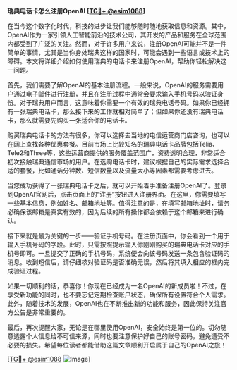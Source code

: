 **瑞典电话卡怎么注册OpenAI [[TG💪+ @esim1088](https://t.me/s/esim1088)]**

在当今这个数字化时代，科技的进步让我们能够随时随地获取信息和资源。其中，OpenAI作为一家引领人工智能前沿的技术公司，其开发的产品和服务在全球范围内都受到了广泛的关注。然而，对于许多用户来说，注册OpenAI可能并不是一件简单的事情，尤其是当你身处瑞典这样的国家时，可能会遇到一些语言或技术上的障碍。本文将详细介绍如何使用瑞典的电话卡来注册OpenAI，帮助你轻松解决这一问题。

首先，我们需要了解OpenAI的基本注册流程。一般来说，OpenAI的服务需要用户通过电子邮件进行注册，并且在注册过程中通常会要求输入手机号码以验证身份。对于瑞典用户而言，这意味着你需要一个有效的瑞典电话号码。如果你已经拥有一张瑞典电话卡，那么接下来的工作就相对简单了；但如果你还没有瑞典电话卡，那么就需要先购买一张适合你的电话卡。

购买瑞典电话卡的方法有很多，你可以选择去当地的电信运营商门店咨询，也可以在网上查找各种优惠套餐。目前市场上比较知名的瑞典电话卡品牌包括Telia、Tele2和Three等，这些运营商提供的服务覆盖范围广，资费透明合理，非常适合初次接触瑞典通信市场的用户。在选购电话卡时，建议根据自己的实际需求选择合适的套餐，比如通话分钟数、短信数量以及流量大小等因素都需要考虑进去。

当您成功获得了一张瑞典电话卡之后，就可以开始着手准备注册OpenAI了。登录到OpenAI官网后，点击页面上的“注册”按钮进入注册界面。在这里，你需要填写一些基本信息，例如姓名、邮箱地址等。值得注意的是，在填写邮箱地址时，请务必确保该邮箱是真实有效的，因为后续的所有操作都会依赖于这个邮箱来进行确认。

接下来就是最为关键的一步——验证手机号码。在注册页面中，你会看到一个用于输入手机号码的字段。此时，只需按照提示输入你刚刚购买的瑞典电话卡对应的手机号即可。一旦提交了正确的手机号码，系统便会向该号码发送一条包含验证码的消息。收到短信后，请仔细核对验证码是否准确无误，然后将其填入相应的框内完成验证过程。

如果一切顺利的话，恭喜你！你现在已经成为一名OpenAI的新成员啦！不过，在享受新功能的同时，也不要忘记定期检查账户状态，确保所有设置符合个人需求。此外，随着技术的发展，OpenAI也在不断推出新的功能和服务，因此保持关注官方公告是非常重要的。

最后，再次提醒大家，无论是在哪里使用OpenAI，安全始终是第一位的。切勿随意透露个人信息给不可信来源，同时也要注意保护好自己的账号密码，避免遭受不必要的损失。希望每位读者都能借助这篇文章顺利开启属于自己的OpenAI之旅！

[[TG💪+ @esim1088](https://t.me/s/esim1088) ![Image](https://i.postimg.cc/4NQfJmqS/Snipaste-2025-05-13-00-14-12.png)]